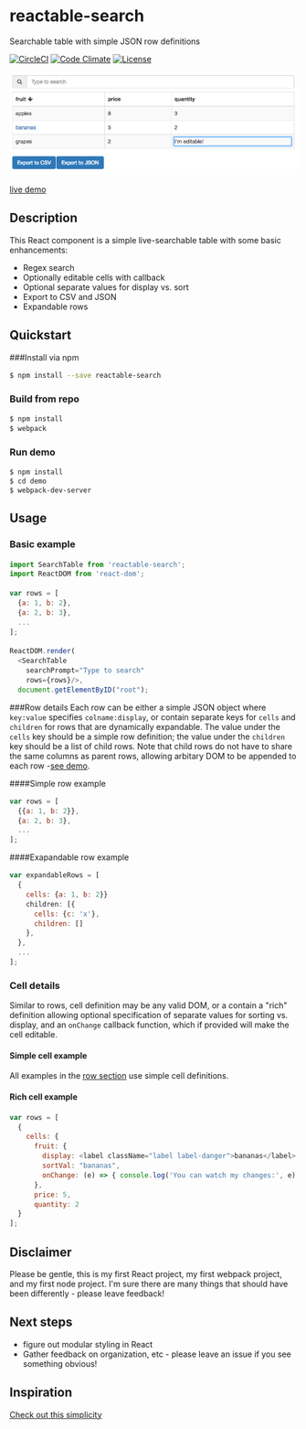 # reactable-search
Searchable table with simple JSON row definitions

[![CircleCI](https://circleci.com/gh/dbjohnson/reactable-search.svg?style=shield)](https://circleci.com/gh/dbjohnson/reactable-search)
[![Code Climate](https://codeclimate.com/github/dbjohnson/reactable-search/badges/gpa.svg)](https://codeclimate.com/github/dbjohnson/reactable-search)
[![License](https://img.shields.io/github/license/dbjohnson/reactable-search.svg)]()


[![](demo/demo.png)](https://dbjohnson.github.io/reactable-search/demo)

[live demo](https://dbjohnson.github.io/reactable-search/demo)


## Description
This React component is a simple live-searchable table with some basic enhancements:

* Regex search
* Optionally editable cells with callback
* Optional separate values for display vs. sort
* Export to CSV and JSON
* Expandable rows

## Quickstart

###Install via npm
```bash
$ npm install --save reactable-search
```

### Build from repo
```bash
$ npm install
$ webpack
```

### Run demo
```
$ npm install
$ cd demo
$ webpack-dev-server
```


## Usage

### Basic example

``` js
import SearchTable from 'reactable-search';
import ReactDOM from 'react-dom';

var rows = [
  {a: 1, b: 2},
  {a: 2, b: 3},
  ...
];

ReactDOM.render(
  <SearchTable
    searchPrompt="Type to search"
    rows={rows}/>,
  document.getElementByID("root");
```


###Row details
Each row can be either a simple JSON object where `key:value` specifies `colname:display`, or contain separate keys for `cells` and `children` for rows that are dynamically expandable.  The value under the `cells` key should be a simple row definition; the value under the `children` key should be a list of child rows.  Note that child rows do not have to share the same columns as parent rows, allowing arbitary DOM to be appended to each row -[see demo](https://dbjohnson.github.io/reactable/demo).

####Simple row example

```js
var rows = [
  {{a: 1, b: 2}},
  {a: 2, b: 3},
  ...
];
```

####Exapandable row example

```js
var expandableRows = [
  {
    cells: {a: 1, b: 2}}
    children: [{
      cells: {c: 'x'},
      children: []
    }, 
  }, 
  ...
];
```

### Cell details

Similar to rows, cell definition may be any valid DOM, or a contain a "rich" definition allowing optional specification of separate values for sorting vs. display, and an `onChange` callback function, which if provided will make the cell editable.

#### Simple cell example
All examples in the [row section](#rows) use simple cell definitions.

#### Rich cell example
```js
var rows = [
  {
    cells: {
      fruit: {
        display: <label className="label label-danger">bananas</label>,
        sortVal: "bananas",
        onChange: (e) => { console.log('You can watch my changes:', e) }
      },
      price: 5, 
      quantity: 2
  }
];
```

## Disclaimer
Please be gentle, this is my first React project, my first webpack project, and my first node project.  I'm sure there are many things that should have been differently - please leave feedback!


## Next steps
* figure out modular styling in React
* Gather feedback on organization, etc - please leave an issue if you see something obvious!


## Inspiration
[Check out this simplicity](http://jsfiddle.net/dfsq/7BUmG/1133/)
